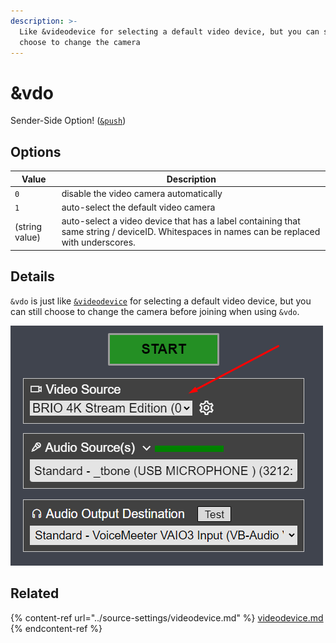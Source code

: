 ```yaml
---
description: >-
  Like &videodevice for selecting a default video device, but you can still
  choose to change the camera
---
```


# \&vdo

Sender-Side Option! ([`&push`](../source-settings/push.md))

## Options

| Value          | Description                                                                                                                                |
| -------------- | ------------------------------------------------------------------------------------------------------------------------------------------ |
| `0`            | disable the video camera automatically                                                                                                     |
| `1`            | auto-select the default video camera                                                                                                       |
| (string value) | auto-select a video device that has a label containing that same string / deviceID. Whitespaces in names can be replaced with underscores. |

## Details

`&vdo` is just like [`&videodevice`](../source-settings/videodevice.md) for selecting a default video device, but you can still choose to change the camera before joining when using `&vdo`.

![](<../.gitbook/assets/image (45).png>)

## Related

{% content-ref url="../source-settings/videodevice.md" %}
[videodevice.md](../source-settings/videodevice.md)
{% endcontent-ref %}
